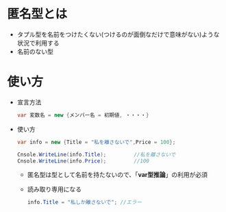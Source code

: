 # 匿名型とは

- タプル型を名前をつけたくない(つけるのが面倒なだけで意味がない)ような状況で利用する
- 名前のない型

# 使い方

- 宣言方法

  ```c#
  var 変数名 = new {メンバー名 = 初期値, ・・・・}
  ```

- 使い方

  ```C#
  var info = new {Title = "私を離さないで",Price = 100};
  
  Cnsole.WriteLine(info.Title);			//私を離さないで
  Cnsole.WriteLine(info.Price);			//100
  ```

  - 匿名型は型として名前を持たないので、「**var型推論**」の利用が必須

  - 読み取り専用になる

    ```C#
    info.Title = "私しか離さないで"; //エラー
    ```

    

